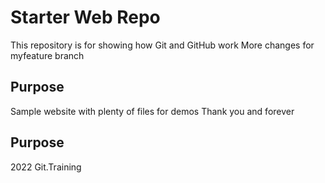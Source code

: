 # Starter Web Repo

This repository is for showing how Git and GitHub work
More changes for myfeature branch
## Purpose

Sample website with plenty of files for demos
Thank you and forever

## Purpose
2022 Git.Training

